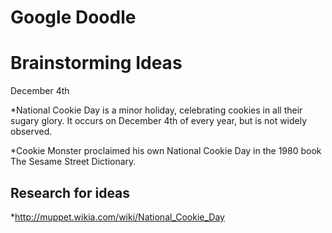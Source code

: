 # Google Doodle
# Brainstorming Ideas


December 4th 

*National Cookie Day is a minor holiday, celebrating cookies in all their sugary glory. It occurs on December 4th of every year, but is not widely observed.

*Cookie Monster proclaimed his own National Cookie Day in the 1980 book The Sesame Street Dictionary.


## Research for ideas
*http://muppet.wikia.com/wiki/National_Cookie_Day




